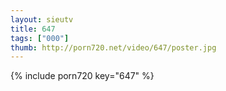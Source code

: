 ```yaml
--- 
layout: sieutv
title: 647
tags: ["000"]
thumb: http://porn720.net/video/647/poster.jpg
---
```

{% include porn720 key="647" %} 
